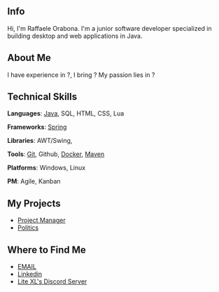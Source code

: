 ## Info

Hi, I'm Raffaele Orabona. I'm a junior software developer specialized in building desktop and web applications in Java.

## About Me

I have experience in ?, I bring ? My passion lies in ?

## Technical Skills

**Languages**: [Java](https://dev.java/), SQL, HTML, CSS, Lua

**Frameworks**: [Spring](https://spring.io/why-spring)

**Libraries**: AWT/Swing, <!-- [Hibernate](https://hibernate.org/), [JUnit](https://junit.org/junit5/), [JDBC](https://docs.oracle.com/javase/8/docs/technotes/guides/jdbc/) -->

<!-- **Protocols**: REST, SOAP -->

**Tools**: [Git](https://git-scm.com/book/en/v2), Github, [Docker](https://www.docker.com/), [Maven](https://maven.apache.org/what-is-maven.html)

**Platforms**: Windows, Linux

**PM**: Agile, Kanban

## My Projects

- [Project Manager]()
- [Politics]()

## Where to Find Me

- [EMAIL](mailto:raffaele.orabona@protonmail.com)
- [Linkedin](https://www.linkedin.com/in/raffaele-orabona-03821b231/)
- [Lite XL's Discord Server](https://discord.gg/47gNc6YMW3)
